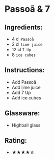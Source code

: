 # Passoã & 7

## Ingredients:
- 4 cl `Passoã`
- 2 cl `lime juice`
- 12 cl `7 Up`
- 8 `ice cubes`

## Instructions:
- Add Passoã
- Add lime juice
- Add 7 Up
- Add ice cubes

## Glassware:
- Highball glass

## Rating:
- ★★★★☆